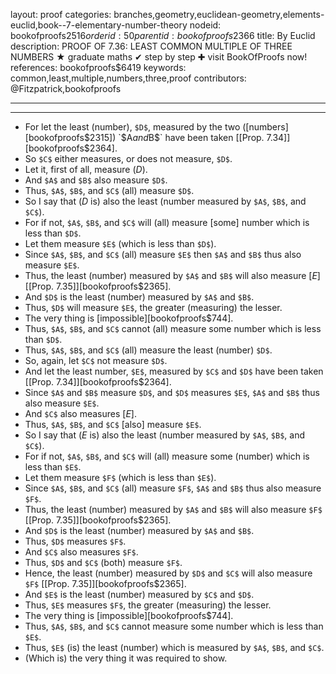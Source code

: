 layout: proof
categories: branches,geometry,euclidean-geometry,elements-euclid,book--7-elementary-number-theory
nodeid: bookofproofs$2516
orderid: 50
parentid: bookofproofs$2366
title: By Euclid
description: PROOF OF 7.36: LEAST COMMON MULTIPLE OF THREE NUMBERS &#9733; graduate maths &#10004; step by step &#10010; visit BookOfProofs now!
references: bookofproofs$6419
keywords: common,least,multiple,numbers,three,proof
contributors: @Fitzpatrick,bookofproofs

---


---



* For let the least (number), `$D$`, measured by the two ([numbers][bookofproofs$2315]) `$A$` and `$B$` have been taken [[Prop. 7.34]][bookofproofs$2364].
* So `$C$` either measures, or does not measure, `$D$`.
* Let it, first of all, measure ($D$).
* And `$A$` and `$B$` also measure `$D$`.
* Thus, `$A$`, `$B$`, and `$C$` (all) measure `$D$`.
* So I say that ($D$ is) also the least (number measured by `$A$`, `$B$`, and `$C$`).
* For if not, `$A$`, `$B$`, and `$C$` will (all) measure [some] number which is less than `$D$`.
* Let them measure `$E$` (which is less than `$D$`).
* Since `$A$`, `$B$`, and `$C$` (all) measure `$E$` then `$A$` and `$B$` thus also measure `$E$`.
* Thus, the least (number) measured by `$A$` and `$B$` will also measure [$E$] [[Prop. 7.35]][bookofproofs$2365].
* And `$D$` is the least (number) measured by `$A$` and `$B$`.
* Thus, `$D$` will measure `$E$`, the greater (measuring) the lesser.
* The very thing is [impossible][bookofproofs$744].
* Thus, `$A$`, `$B$`, and `$C$` cannot (all) measure some number which is less than `$D$`.
* Thus, `$A$`, `$B$`, and `$C$` (all) measure the least (number) `$D$`.
* So, again, let `$C$` not measure `$D$`.
* And let the least number, `$E$`, measured by `$C$` and `$D$` have been taken [[Prop. 7.34]][bookofproofs$2364].
* Since `$A$` and `$B$` measure `$D$`, and `$D$` measures `$E$`, `$A$` and `$B$` thus also measure `$E$`.
* And `$C$` also measures [$E$].
* Thus, `$A$`, `$B$`, and `$C$` [also] measure `$E$`.
* So I say that ($E$ is) also the least (number measured by `$A$`, `$B$`, and `$C$`).
* For if not, `$A$`, `$B$`, and `$C$` will (all) measure some (number) which is less than `$E$`.
* Let them measure `$F$` (which is less than `$E$`).
* Since `$A$`, `$B$`, and `$C$` (all) measure `$F$`, `$A$` and `$B$` thus also measure `$F$`.
* Thus, the least (number) measured by `$A$` and `$B$` will also measure `$F$` [[Prop. 7.35]][bookofproofs$2365].
* And `$D$` is the least (number) measured by `$A$` and `$B$`.
* Thus, `$D$` measures `$F$`.
* And `$C$` also measures `$F$`.
* Thus, `$D$` and `$C$` (both) measure `$F$`.
* Hence, the least (number) measured by `$D$` and `$C$` will also measure `$F$` [[Prop. 7.35]][bookofproofs$2365].
* And `$E$` is the least (number) measured by `$C$` and `$D$`.
* Thus, `$E$` measures `$F$`, the greater (measuring) the lesser.
* The very thing is [impossible][bookofproofs$744].
* Thus, `$A$`, `$B$`, and `$C$` cannot measure some number which is less than `$E$`.
* Thus, `$E$` (is) the least (number) which is measured by `$A$`, `$B$`, and `$C$`.
* (Which is) the very thing it was required to show.
